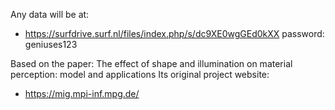 Any data will be at:
- https://surfdrive.surf.nl/files/index.php/s/dc9XE0wgGEd0kXX
    password: geniuses123

Based on the paper:
The effect of shape and illumination on material perception: model and applications
Its original project website:
- https://mig.mpi-inf.mpg.de/